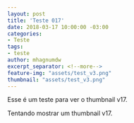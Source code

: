```yaml
---
layout: post
title: 'Teste 017'
date: 2018-03-17 10:00:00 -03:00
categories:
- Teste
tags:
- teste
author: mhagnumdw
excerpt_separator: <!--more-->
feature-img: "assets/test_v3.png"
thumbnail: "assets/test_v3.png"
---
```


Esse é um teste para ver o thumbnail v17.

<!--more-->

Tentando mostrar um thumbnail v17.
